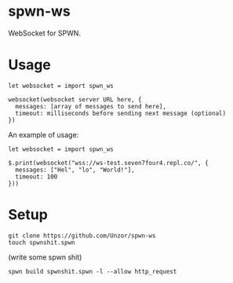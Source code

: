 # spwn-ws
WebSocket for SPWN.

# Usage
```
let websocket = import spwn_ws

websocket(websocket server URL here, {
  messages: [array of messages to send here],
  timeout: milliseconds before sending next message (optional)
})
```
An example of usage:
```
let websocket = import spwn_ws

$.print(websocket("wss://ws-test.seven7four4.repl.co/", {
  messages: ["Hel", "lo", "World!"],
  timeout: 100
}))
```

# Setup
```
git clone https://github.com/Unzor/spwn-ws
touch spwnshit.spwn
```
(write some spwn shit)
```
spwn build spwnshit.spwn -l --allow http_request
```

